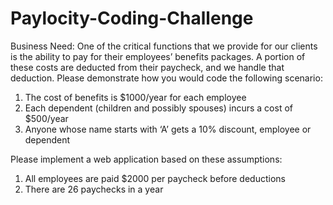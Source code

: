 # Paylocity-Coding-Challenge
Business Need: 
One of the critical functions that we provide for our clients is the ability to pay for their employees’ benefits 
packages. A portion of these costs are deducted from their paycheck, and we handle that deduction. Please 
demonstrate how you would code the following scenario: 

1. The cost of benefits is $1000/year for each employee 
2. Each dependent (children and possibly spouses) incurs a cost of $500/year 
3. Anyone whose name starts with ‘A’ gets a 10% discount, employee or dependent 

Please implement a web application based on these assumptions: 
1. All employees are paid $2000 per paycheck before deductions 
2. There are 26 paychecks in a year 
